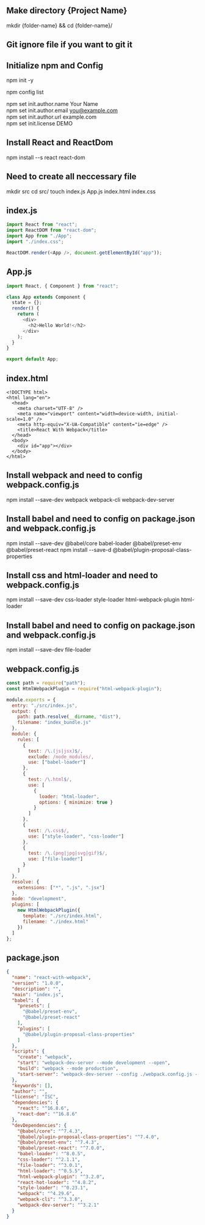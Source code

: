 ## Make directory {Project Name}

mkdir {folder-name} && cd {folder-name}/

## Git ignore file if you want to git it

## Initialize npm and Config

npm init -y

npm config list

npm set init.author.name Your Name <br />
npm set init.author.email you@example.com <br />
npm set init.author.url example.com <br />
npm set init.license DEMO

## Install React and ReactDom

npm install --s react react-dom

## Need to create all neccessary file

mkdir src
cd src/
touch index.js App.js index.html index.css

## index.js

```javascript
import React from "react";
import ReactDOM from "react-dom";
import App from "./App";
import "./index.css";

ReactDOM.render(<App />, document.getElementById("app"));
```

## App.js

```javascript
import React, { Component } from "react";

class App extends Component {
  state = {};
  render() {
    return (
      <div>
        <h2>Hello World!</h2>
      </div>
    );
  }
}

export default App;
```

## index.html

```html5
<!DOCTYPE html>
<html lang="en">
  <head>
    <meta charset="UTF-8" />
    <meta name="viewport" content="width=device-width, initial-scale=1.0" />
    <meta http-equiv="X-UA-Compatible" content="ie=edge" />
    <title>React With Webpack</title>
  </head>
  <body>
    <div id="app"></div>
  </body>
</html>
```

## Install webpack and need to config webpack.config.js

npm install --save-dev webpack webpack-cli webpack-dev-server

## Install babel and need to config on package.json and webpack.config.js

npm install --save-dev @babel/core babel-loader @babel/preset-env @babel/preset-react
npm install --save-d @babel/plugin-proposal-class-properties

## Install css and html-loader and need to webpack.config.js

npm install --save-dev css-loader style-loader html-webpack-plugin html-loader

## Install babel and need to config on package.json and webpack.config.js

npm install --save-dev file-loader

## webpack.config.js

```javascript
const path = require("path");
const HtmlWebpackPlugin = require("html-webpack-plugin");

module.exports = {
  entry: "./src/index.js",
  output: {
    path: path.resolve(__dirname, "dist"),
    filename: "index_bundle.js"
  },
  module: {
    rules: [
      {
        test: /\.(js|jsx)$/,
        exclude: /node_modules/,
        use: ["babel-loader"]
      },
      {
        test: /\.html$/,
        use: [
          {
            loader: "html-loader",
            options: { minimize: true }
          }
        ]
      },
      {
        test: /\.css$/,
        use: ["style-loader", "css-loader"]
      },
      {
        test: /\.(png|jpg|svg|gif)$/,
        use: ["file-loader"]
      }
    ]
  },
  resolve: {
    extensions: ["*", ".js", ".jsx"]
  },
  mode: "development",
  plugins: [
    new HtmlWebpackPlugin({
      template: "./src/index.html",
      filename: "./index.html"
    })
  ]
};
```

## package.json

```json
{
  "name": "react-with-webpack",
  "version": "1.0.0",
  "description": "",
  "main": "index.js",
  "babel": {
    "presets": [
      "@babel/preset-env",
      "@babel/preset-react"
    ],
    "plugins": [
      "@babel/plugin-proposal-class-properties"
    ]
  },
  "scripts": {
    "create": "webpack",
    "start": "webpack-dev-server --mode development --open",
    "build": "webpack --mode production",
    "start-server": "webpack-dev-server --config ./webpack.config.js --mode development"
  },
  "keywords": [],
  "author": "",
  "license": "ISC",
  "dependencies": {
    "react": "^16.8.6",
    "react-dom": "^16.8.6"
  },
  "devDependencies": {
    "@babel/core": "^7.4.3",
    "@babel/plugin-proposal-class-properties": "^7.4.0",
    "@babel/preset-env": "^7.4.3",
    "@babel/preset-react": "^7.0.0",
    "babel-loader": "^8.0.5",
    "css-loader": "^2.1.1",
    "file-loader": "^3.0.1",
    "html-loader": "^0.5.5",
    "html-webpack-plugin": "^3.2.0",
    "react-hot-loader": "^4.8.2",
    "style-loader": "^0.23.1",
    "webpack": "^4.29.6",
    "webpack-cli": "^3.3.0",
    "webpack-dev-server": "^3.2.1"
  }
}
```
